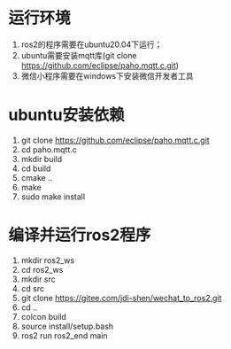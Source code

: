 
# 运行环境
1. ros2的程序需要在ubuntu20.04下运行；
2. ubuntu需要安装mqtt库(git clone https://github.com/eclipse/paho.mqtt.c.git)
3. 微信小程序需要在windows下安装微信开发者工具

# ubuntu安装依赖
1. git clone https://github.com/eclipse/paho.mqtt.c.git
2. cd paho.mqtt.c
3. mkdir build
4. cd build
5. cmake ..
6. make
7. sudo make install

# 编译并运行ros2程序
1. mkdir ros2_ws
2. cd ros2_ws
3. mkdir src
4. cd src
5. git clone https://gitee.com/jdi-shen/wechat_to_ros2.git
6. cd ..
7. colcon build
8. source install/setup.bash
9. ros2 run ros2_end main